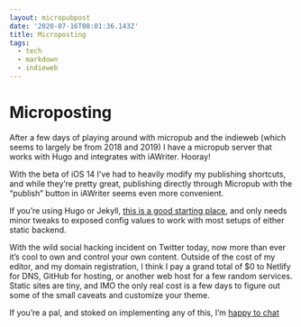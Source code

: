```yaml
---
layout: micropubpost
date: '2020-07-16T08:01:36.143Z'
title: Microposting
tags:
  - tech
  - markdown
  - indieweb
---
```


# Microposting

After a few days of playing around with micropub and the indieweb (which seems to largely be from 2018 and 2019) I have a micropub server that works with Hugo and integrates with iAWriter. Hooray!

With the beta of iOS 14 I’ve had to heavily modify my publishing shortcuts, and while they’re pretty great, publishing directly through Micropub with the “publish” button in iAWriter seems even more convenient.

If you’re using Hugo or Jekyll, [this is a good starting place](https://github.com/am1t/webpage-micropub-to-github), and only needs minor tweaks to exposed config values to work with most setups of either static backend.

With the wild social hacking incident on Twitter today, now more than ever it’s cool to own and control your own content. Outside of the cost of my editor, and my domain registration, I think I pay a grand total of $0 to Netlify for DNS, GitHub for hosting, or another web host for a few random services. Static sites are tiny, and IMO the only real cost is a few days to figure out some of the small caveats and customize your theme.

If you’re a pal, and stoked on implementing any of this, I’m [happy to chat](mailto:brookshelley@gmail.com)
